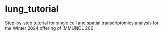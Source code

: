 # lung_tutorial
Step-by-step tutorial for single cell and spatial transcriptomics analysis for the Winter 2024 offering of IMMUNOL 206
